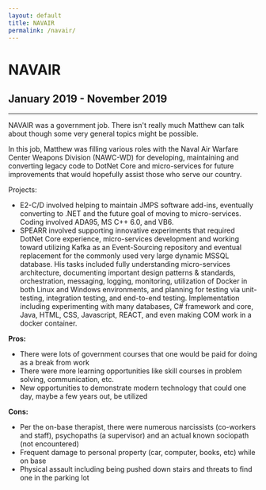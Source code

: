 ```yaml
---
layout: default
title: NAVAIR
permalink: /navair/
---
```

# NAVAIR
## January 2019 - November 2019
<hr class="hr-plain">

NAVAIR was a government job. There isn't really much Matthew can talk about though some very general topics might be possible.

In this job, Matthew was filling various roles with the Naval Air Warfare Center Weapons Division (NAWC-WD) for developing, maintaining and converting legacy code to DotNet Core and micro-services for future improvements that would hopefully assist those who serve our country.

Projects:  
- E2-C/D involved helping to maintain JMPS software add-ins, eventually converting to .NET and the future goal of moving to micro-services. Coding involved ADA95, MS C++ 6.0, and VB6.
- SPEARR involved supporting innovative experiments that required DotNet Core experience, micro-services development and working toward utilizing Kafka as an Event-Sourcing repository and eventual replacement for the commonly used very large dynamic MSSQL database. His tasks included fully understanding micro-services architecture, documenting important design patterns & standards, orchestration, messaging, logging, monitoring, utilization of Docker in both Linux and Windows environments, and planning for testing via unit-testing, integration testing, and end-to-end testing. Implementation including experimenting with many databases, C# framework and core, Java, HTML, CSS, Javascript, REACT, and even making COM work in a docker container.

**Pros:**
* There were lots of government courses that one would be paid for doing as a break from work
* There were more learning opportunities like skill courses in problem solving, communication, etc.
* New opportunities to demonstrate modern technology that could one day, maybe a few years out, be utilized

**Cons:**
* Per the on-base therapist, there were numerous narcissists (co-workers and staff), psychopaths (a supervisor) and an actual known sociopath (not encountered)
* Frequent damage to personal property (car, computer, books, etc) while on base
* Physical assault including being pushed down stairs and threats to find one in the parking lot